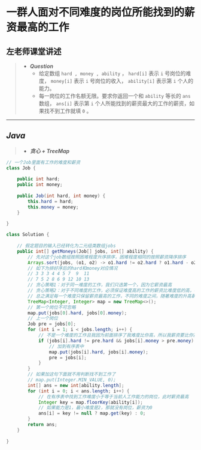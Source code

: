 # 一群人面对不同难度的岗位所能找到的薪资最高的工作

## 左老师课堂讲述

> - ***Question***
>   - 给定数组 `hard , money , ability` ， `hard[i]` 表示 `i` 号岗位的难度， `money[i]` 表示 `i` 号岗位的收入， `ability[i]` 表示第 `i` 个人的能力。
>   - 每一岗位的工作名额无限。要求你返回一个和 `ability` 等长的 `ans` 数组， `ans[i]` 表示第 `i` 个人所能找到的薪资最大的工作的薪资，如果找不到工作就填 `0` 。

---

## *Java*

> - ***贪心 + TreeMap***

```java
// 一个Job里面有工作的难度和薪资
class Job {
    
    public int hard;
    public int money;
    
    public Job(int hard, int money) {
        this.hard = hard;
        this.money = money;
    }
    
}

class Solution {
    
    // 假定题目的输入已经转化为二元组类数组jobs
    public int[] getMoneys(Job[] jobs, int[] ability) {
        // 先对这个job数组按照困难程度升序排序，困难程度相同的按照薪资降序排序
        Arrays.sort(jobs, (o1, o2) -> o1.hard != o2.hard ? o1.hard - o2.hard : o2.money - o1.money);
        // 如下为排好序后的hard和money对应情况
        // 3 3 3 4 4 5 7  9  11 
        // 7 5 2 8 6 9 12 10 13
        // 贪心策略1：对于同一难度的工作，我们只选第一个，因为它薪资最高
        // 贪心策略2：对于不同难度的工作，必须保证难度高的工作的薪资比难度低的高，不然我没必要选难度高的工作，它薪资都不如难度低的呢
        // 总之满足每一个难度只保留薪资最高的工作，不同的难度之间，随著难度的升高薪资也要随之升高
        TreeMap<Integer, Integer> map = new TreeMap<>();
        // 第一个岗位不可忽略
        map.put(jobs[0].hard, jobs[0].money);
        // 上一个岗位
        Job pre = jobs[0];
        for (int i = 1; i < jobs.length; i++) {
            // 不是一个难度的工作且我因为前面排序了我难度比你高，所以我薪资要比你高才能让别人选
            if (jobs[i].hard != pre.hard && jobs[i].money > pre.money) {
                // 加到有序表中
                map.put(jobs[i].hard, jobs[i].money);
                pre = jobs[i];
            }
        }
        // 如果加这句下面就不用判断找不到工作了
        // map.put(Integer.MIN_VALUE, 0);
        int[] ans = new int[ability.length];
        for (int i = 0; i < ans.length; i++) {
            // 在有序表中找到工作难度小于等于当前人工作能力的岗位，此时薪资最高
            Integer key = map.floorKey(ability[i]);
            // 如果能力是1，最小难度是2，那就没有岗位，薪资为0
            ans[i] = key != null ? map.get(key) : 0;
        }
        return ans;
    }
    
}
```

